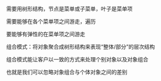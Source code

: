 需要用树形结构，节点是菜单或子菜单，叶子是菜单项

需要能够在各个菜单项之间游走，遍历

要能够有弹性的在菜单项之间游走

组合模式：将对象聚合成树形结构来表现“整体/部分”的层次结构

组合模式能让客户以一致的方式来处理个别对象以及对象组合

也就是我们可以忽略对象组合与个体对象之间的差别
